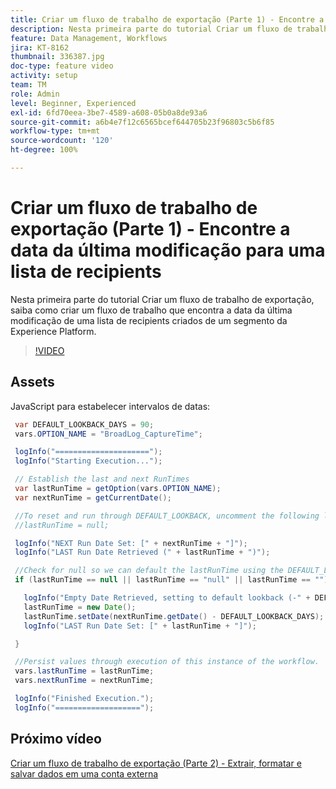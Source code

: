 ```yaml
---
title: Criar um fluxo de trabalho de exportação (Parte 1) - Encontre a data da última modificação para uma lista de recipients
description: Nesta primeira parte do tutorial Criar um fluxo de trabalho de exportação, saiba como criar um fluxo de trabalho que encontra a data da última modificação de uma lista de recipients criados de um segmento da Experience Platform.
feature: Data Management, Workflows
jira: KT-8162
thumbnail: 336387.jpg
doc-type: feature video
activity: setup
team: TM
role: Admin
level: Beginner, Experienced
exl-id: 6fd70eea-3be7-4589-a608-05b0a8de93a6
source-git-commit: a6b4e7f12c6565bcef644705b23f96803c5b6f85
workflow-type: tm+mt
source-wordcount: '120'
ht-degree: 100%

---
```


# Criar um fluxo de trabalho de exportação (Parte 1) - Encontre a data da última modificação para uma lista de recipients

Nesta primeira parte do tutorial Criar um fluxo de trabalho de exportação, saiba como criar um fluxo de trabalho que encontra a data da última modificação de uma lista de recipients criados de um segmento da Experience Platform.

>[!VIDEO](https://video.tv.adobe.com/v/336387?quality=12&learn=on)

## Assets

JavaScript para estabelecer intervalos de datas:

```java
 var DEFAULT_LOOKBACK_DAYS = 90;
 vars.OPTION_NAME = "BroadLog_CaptureTime";

 logInfo("=====================");
 logInfo("Starting Execution...");

 // Establish the last and next RunTimes
 var lastRunTime = getOption(vars.OPTION_NAME);
 var nextRunTime = getCurrentDate();

 //To reset and run through DEFAULT_LOOKBACK, uncomment the following line.
 //lastRunTime = null;

 logInfo("NEXT Run Date Set: [" + nextRunTime + "]");
 logInfo("LAST Run Date Retrieved (" + lastRunTime + ")");

 //Check for null so we can default the lastRunTime using the DEFAULT_LOOKBACK 
 if (lastRunTime == null || lastRunTime == "null" || lastRunTime == "") {

   logInfo("Empty Date Retrieved, setting to default lookback (-" + DEFAULT_LOOKBACK_DAYS + " days)");
   lastRunTime = new Date();
   lastRunTime.setDate(nextRunTime.getDate() - DEFAULT_LOOKBACK_DAYS);
   logInfo("LAST Run Date Set: [" + lastRunTime + "]");

 } 

 //Persist values through execution of this instance of the workflow.
 vars.lastRunTime = lastRunTime;
 vars.nextRunTime = nextRunTime;

 logInfo("Finished Execution.");
 logInfo("===================");
```

## Próximo vídeo

[Criar um fluxo de trabalho de exportação (Parte 2) - Extrair, formatar e salvar dados em uma conta externa](extract-format-save-data-to-external-account.md)
